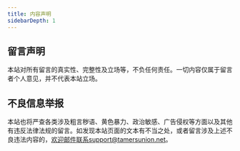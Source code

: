 ```yaml
---
title: 内容声明
sidebarDepth: 1
---
```


## 留言声明
本站对所有留言的真实性、完整性及立场等，不负任何责任。一切内容仅属于留言者个人意见，并不代表本站立场。

## 不良信息举报
本站也将严查各类涉及粗言秽语、黄色暴力、政治敏感、广告侵权等方面以及其他有违反法律法规的留言。如发现本站页面的文本有不当之处，或者留言涉及上述不良违法内容的，欢迎邮件联系support@tamersunion.net。